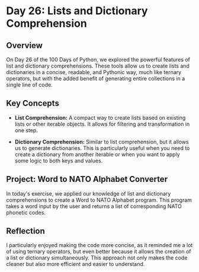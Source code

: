 # Day 26: Lists and Dictionary Comprehension

## Overview

On Day 26 of the 100 Days of Python, we explored the powerful features of list and dictionary comprehensions. These tools allow us to create lists and dictionaries in a concise, readable, and Pythonic way, much like ternary operators, but with the added benefit of generating entire collections in a single line of code.

## Key Concepts

- **List Comprehension:** A compact way to create lists based on existing lists or other iterable objects. It allows for filtering and transformation in one step.

- **Dictionary Comprehension:** Similar to list comprehension, but it allows us to generate dictionaries. This is particularly useful when you need to create a dictionary from another iterable or when you want to apply some logic to both keys and values.

## Project: Word to NATO Alphabet Converter

In today's exercise, we applied our knowledge of list and dictionary comprehensions to create a Word to NATO Alphabet program. This program takes a word input by the user and returns a list of corresponding NATO phonetic codes.

## Reflection

I particularly enjoyed making the code more concise, as it reminded me a lot of using ternary operators, but even better because it allows the creation of a list or dictionary simultaneously. This approach not only makes the code cleaner but also more efficient and easier to understand.
